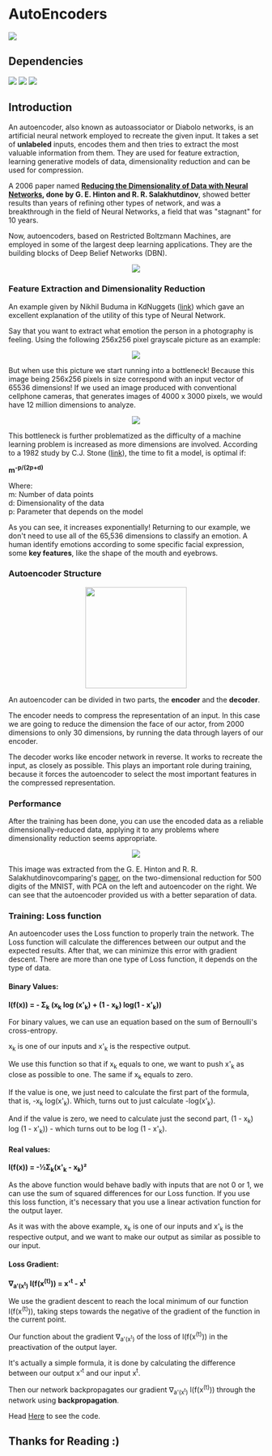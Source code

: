 # AutoEncoders

![](http://ForTheBadge.com/images/badges/made-with-python.svg) 

## Dependencies

![](https://img.shields.io/badge/TensorFlow-2.1.0-FF6F00?style=for-the-badge&logo=TensorFlow)
![](https://img.shields.io/badge/numpy-1.19.2-013243?style=for-the-badge&logo=NumPy)
![](https://img.shields.io/badge/matplotlib-3.3.4-224099?style=for-the-badge)

## Introduction

An autoencoder, also known as autoassociator or Diabolo networks, is an artificial neural network employed to recreate the given input.
It takes a set of <b>unlabeled</b> inputs, encodes them and then tries to extract the most valuable information from them.
They are used for feature extraction, learning generative models of data, dimensionality reduction and can be used for compression. 

A 2006 paper named <b><a href="https://www.cs.toronto.edu/~hinton/science.pdf">Reducing the Dimensionality of Data with Neural Networks</a>, done by G. E. Hinton and R. R. Salakhutdinov</b>, showed better results than years of refining other types of network, and was a breakthrough in the field of Neural Networks, a field that was "stagnant" for 10 years.

Now, autoencoders, based on Restricted Boltzmann Machines, are employed in some of the largest deep learning applications. They are the building blocks of Deep Belief Networks (DBN).

<p align="center">
	<img src="Images/img0.png">
</p>

### Feature Extraction and Dimensionality Reduction

An example given by Nikhil Buduma in KdNuggets (<a href="http://www.kdnuggets.com/2015/03/deep-learning-curse-dimensionality-autoencoders.html">link</a>) which gave an excellent explanation of the utility of this type of Neural Network.

Say that you want to extract what emotion the person in a photography is feeling. Using the following 256x256 pixel grayscale picture as an example:

<p align="center">
	<img src="Images/img1.png">
</p>

But when use this picture we start running into a bottleneck! Because this image being 256x256 pixels in size correspond with an input vector of 65536 dimensions! If we used an image produced with conventional cellphone cameras, that generates images of 4000 x 3000 pixels, we would have 12 million dimensions to analyze.

<p align="center">
	<img src="Images/img2.png">
</p>

This bottleneck is further problematized as the difficulty of a machine learning problem is increased as more dimensions are involved. According to a 1982 study by C.J. Stone (<a href="http://www-personal.umich.edu/~jizhu/jizhu/wuke/Stone-AoS82.pdf">link</a>), the time to fit a model, is optimal if:

**m<sup>-p/(2p+d)</sup>**

Where:<br>
m: Number of data points<br>
d: Dimensionality of the data<br>
p: Parameter that depends on the model

As you can see, it increases exponentially!
Returning to our example, we don't need to use all of the 65,536 dimensions to classify an emotion. A human identify emotions according to some specific facial expression, some <b>key features</b>, like the shape of the mouth and eyebrows.

### Autoencoder Structure

<p align="center">
	<img width="200px" src="Images/img3.png">
</p>

An autoencoder can be divided in two parts, the <b>encoder</b> and the <b>decoder</b>.

The encoder needs to compress the representation of an input. In this case we are going to reduce the dimension the face of our actor, from 2000 dimensions to only 30 dimensions, by running the data through layers of our encoder.

The decoder works like encoder network in reverse. It works to recreate the input, as closely as possible. This plays an important role during training, because it forces the autoencoder to select the most important features in the compressed representation.

### Performance

After the training has been done, you can use the encoded data as a reliable dimensionally-reduced data, applying it to any problems where dimensionality reduction seems appropriate.

<p align="center">
	<img src="Images/img4.png">
</p>

This image was extracted from the G. E. Hinton and R. R. Salakhutdinovcomparing's <a href="https://www.cs.toronto.edu/~hinton/science.pdf">paper</a>, on the two-dimensional reduction for 500 digits of the MNIST, with PCA on the left and autoencoder on the right. We can see that the autoencoder provided us with a better separation of data.

### Training: Loss function

An autoencoder uses the Loss function to properly train the network. The Loss function will calculate the differences between our output and the expected results. After that, we can minimize this error with gradient descent. There are more than one type of Loss function, it depends on the type of data.

#### Binary Values:

**l(f(x)) = - Σ<sub>k</sub> (x<sub>k</sub> log (x'<sub>k</sub>) + (1 - x<sub>k</sub>) log(1 - x'<sub>k</sub>))**

For binary values, we can use an equation based on the sum of Bernoulli's cross-entropy. 

x<sub>k</sub> is one of our inputs and x'<sub>k</sub> is the respective output.

We use this function so that if x<sub>k</sub> equals to one, we want to push x'<sub>k</sub> as close as possible to one. The same if x<sub>k</sub> equals to zero.

If the value is one, we just need to calculate the first part of the formula, that is, -x<sub>k</sub> log(x'<sub>k</sub>). Which, turns out to just calculate -log(x'<sub>k</sub>).

And if the value is zero, we need to calculate just the second part, (1 - x<sub>k</sub>) log (1 - x'<sub>k</sub>)) - which turns out to be log (1 - x'<sub>k</sub>).

#### Real values:

**l(f(x)) = -½Σ<sub>k</sub>(x'<sub>k</sub> - x<sub>k</sub>)²**

As the above function would behave badly with inputs that are not 0 or 1, we can use the sum of squared differences for our Loss function. If you use this loss function, it's necessary that you use a linear activation function for the output layer.

As it was with the above example, x<sub>k</sub> is one of our inputs and x'<sub>k</sub> is the respective output, and we want to make our output as similar as possible to our input.

#### Loss Gradient:

**∇<sub>a'(x<sup>t</sup>)</sub> l(f(x<sup>(t)</sup>))  = x'<sup>t</sup> - x<sup>t</sup>**

We use the gradient descent to reach the local minimum of our function l(f(x<sup>(t)</sup>)), taking steps towards the negative of the gradient of the function in the current point.

Our function about the gradient ∇<sub>a'(x<sup>t</sup>)</sub> of the loss of l(f(x<sup>(t)</sup>)) in the preactivation of the output layer.

It's actually a simple formula, it is done by calculating the difference between our output x'<sup>t</sup> and our input x<sup>t</sup>.

Then our network backpropagates our gradient ∇<sub>a'(x<sup>t</sup>)</sub> l(f(x<sup>(t)</sup>)) through the network using <b>backpropagation</b>.

Head [Here](Notebook.ipynb) to see the code.

## Thanks for Reading :)